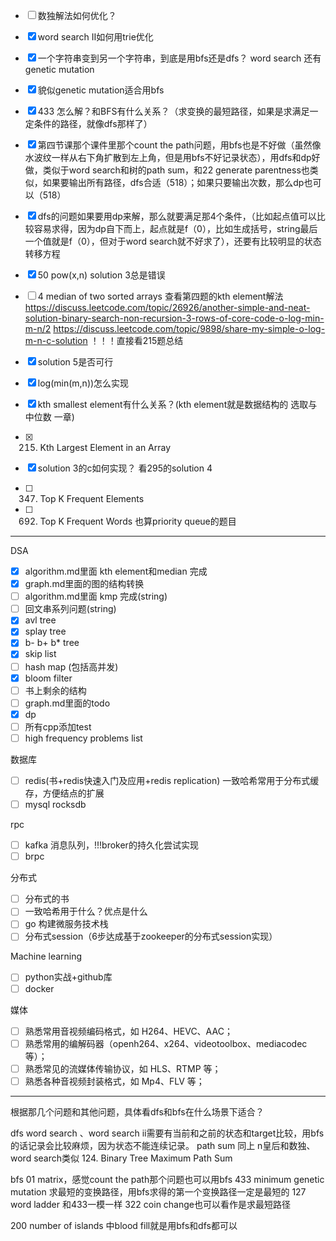
- [ ] 数独解法如何优化？
- [x] word search II如何用trie优化

- [x]  一个字符串变到另一个字符串，到底是用bfs还是dfs？ word search 还有genetic mutation
- [x] 貌似genetic mutation适合用bfs
- [x] 433 怎么解？和BFS有什么关系？（求变换的最短路径，如果是求满足一定条件的路径，就像dfs那样了）
- [x] 第四节课那个课件里那个count the path问题，用bfs也是不好做（虽然像水波纹一样从右下角扩散到左上角，但是用bfs不好记录状态），用dfs和dp好做，类似于word search和树的path sum，和22 generate parentness也类似，如果要输出所有路径，dfs合适（518）；如果只要输出次数，那么dp也可以（518）
- [x] dfs的问题如果要用dp来解，那么就要满足那4个条件，（比如起点值可以比较容易求得，因为dp自下而上，起点就是f（0），比如生成括号，string最后一个值就是f（0），但对于word search就不好求了），还要有比较明显的状态转移方程


- [x] 50 pow(x,n) solution 3总是错误

- [ ] 4 median of two sorted arrays 
查看第四题的kth element解法
https://discuss.leetcode.com/topic/26926/another-simple-and-neat-solution-binary-search-non-recursion-3-rows-of-core-code-o-log-min-m-n/2
https://discuss.leetcode.com/topic/9898/share-my-simple-o-log-m-n-c-solution
！！！直接看215题总结
- [x] solution 5是否可行
- [x] log(min(m,n))怎么实现
- [x] kth smallest element有什么关系？(kth element就是数据结构的 选取与中位数 一章)
- [x] 215. Kth Largest Element in an Array
- [x] solution 3的c如何实现？ 看295的solution 4

- [ ] 347. Top K Frequent Elements
- [ ] 692. Top K Frequent Words
也算priority queue的题目

-----
DSA
- [x] algorithm.md里面 kth element和median 完成
- [x] graph.md里面的图的结构转换
- [ ] algorithm.md里面 kmp 完成(string)
- [ ] 回文串系列问题(string)
- [x] avl tree
- [x] splay tree
- [x] b- b+ b* tree
- [x] skip list
- [ ] hash map (包括高并发)
- [x] bloom filter
- [ ] 书上剩余的结构
- [ ] graph.md里面的todo
- [x] dp
- [ ] 所有cpp添加test
- [ ] high frequency problems list

数据库
- [ ] redis(书+redis快速入门及应用+redis replication)
一致哈希常用于分布式缓存，方便结点的扩展
- [ ] mysql rocksdb

rpc
- [ ] kafka 消息队列，!!!broker的持久化尝试实现
- [ ] brpc

分布式
- [ ] 分布式的书
- [ ] 一致哈希用于什么？优点是什么
- [ ] go 构建微服务技术栈
- [ ] 分布式session（6步达成基于zookeeper的分布式session实现）

Machine learning
- [ ] python实战+github库
- [ ] docker

媒体
- [ ] 熟悉常用音视频编码格式，如 H264、HEVC、AAC；
- [ ] 熟悉常用的编解码器（openh264、x264、videotoolbox、mediacodec 等）；
- [ ] 熟悉常见的流媒体传输协议，如 HLS、RTMP 等；
- [ ] 熟悉各种音视频封装格式，如 Mp4、FLV 等；
--------------------------------------------------------
根据那几个问题和其他问题，具体看dfs和bfs在什么场景下适合？


dfs
word search 、word search ii需要有当前和之前的状态和target比较，用bfs的话记录会比较麻烦，因为状态不能连续记录。
path sum 同上
n皇后和数独、word search类似
124. Binary Tree Maximum Path Sum 


bfs
01 matrix，感觉count the path那个问题也可以用bfs
433 minimum genetic mutation 求最短的变换路径，用bfs求得的第一个变换路径一定是最短的
127 word ladder 和433一模一样
322 coin change也可以看作是求最短路径



200 number of islands 中blood fill就是用bfs和dfs都可以
